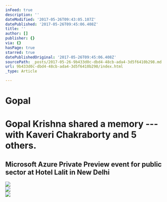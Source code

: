 ```yaml
---
inFeed: true
description: ''
dateModified: '2017-05-26T09:43:05.107Z'
datePublished: '2017-05-26T09:45:06.408Z'
title: ''
author: []
publisher: {}
via: {}
hasPage: true
starred: true
datePublishedOriginal: '2017-05-26T09:45:06.408Z'
sourcePath: _posts/2017-05-26-9b433d0c-dbd4-48cb-ada4-3d5f6410b298.md
url: 9b433d0c-dbd4-48cb-ada4-3d5f6410b298/index.html
_type: Article

---
```

# Gopal

# Gopal Krishna shared a memory --- with Kaveri Chakraborty and 5 others.

## Microsoft Azure Private Preview event for public sector at Hotel Lalit in New Delhi

<article style=""><img src="https://scontent.xx.fbcdn.net/v/t1.0-0/p180x540/11900053_947149975331226_7085420692912193281_n.jpg?oh=18bc493cef4f30e0039c5d9dfb32bf2a&amp;oe=59AF109A" /></article>

<article style=""><img src="https://scontent.xx.fbcdn.net/v/t1.0-0/p180x540/11873742_947150005331223_5143003569286851474_n.jpg?oh=b2222ed9aaf94362d192760aabbf075e&amp;oe=59A8AA80" /></article>

<article style=""><img src="https://scontent.xx.fbcdn.net/v/t1.0-0/p180x540/11889498_947150035331220_6326599544686951378_n.jpg?oh=7bf61d58af66c55342ad173f08ce81c2&amp;oe=59A0905A" /></article>